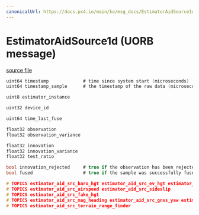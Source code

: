 ```yaml
---
canonicalUrl: https://docs.px4.io/main/ko/msg_docs/EstimatorAidSource1d
---
```


# EstimatorAidSource1d (UORB message)



[source file](https://github.com/PX4/PX4-Autopilot/blob/release/1.14/msg/EstimatorAidSource1d.msg)

```c
uint64 timestamp             # time since system start (microseconds)
uint64 timestamp_sample      # the timestamp of the raw data (microseconds)

uint8 estimator_instance

uint32 device_id

uint64 time_last_fuse

float32 observation
float32 observation_variance

float32 innovation
float32 innovation_variance
float32 test_ratio

bool innovation_rejected     # true if the observation has been rejected
bool fused                   # true if the sample was successfully fused

# TOPICS estimator_aid_src_baro_hgt estimator_aid_src_ev_hgt estimator_aid_src_gnss_hgt estimator_aid_src_rng_hgt
# TOPICS estimator_aid_src_airspeed estimator_aid_src_sideslip
# TOPICS estimator_aid_src_fake_hgt
# TOPICS estimator_aid_src_mag_heading estimator_aid_src_gnss_yaw estimator_aid_src_ev_yaw
# TOPICS estimator_aid_src_terrain_range_finder

```
